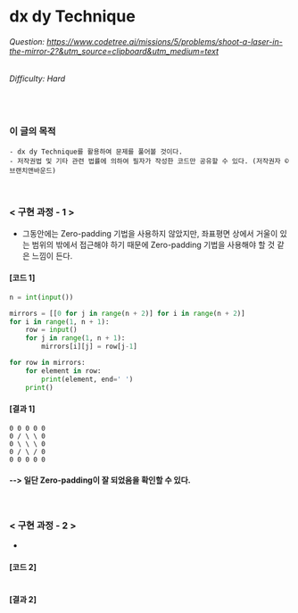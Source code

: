 # dx dy Technique
###### Question: https://www.codetree.ai/missions/5/problems/shoot-a-laser-in-the-mirror-2?&utm_source=clipboard&utm_medium=text
###### Difficulty: Hard
<br/>

### 이 글의 목적
    - dx dy Technique를 활용하여 문제를 풀어볼 것이다.
    - 저작권법 및 기타 관련 법률에 의하여 필자가 작성한 코드만 공유할 수 있다. (저작권자 © 브랜치앤바운드)
<br/>

### < 구현 과정 - 1 >
- 그동안에는 Zero-padding 기법을 사용하지 않았지만, 좌표평면 상에서 거울이 있는 범위의 밖에서 접근해야 하기 때문에 Zero-padding 기법을 사용해야 할 것 같은 느낌이 든다.
#### [코드 1]
```python
n = int(input())

mirrors = [[0 for j in range(n + 2)] for i in range(n + 2)]
for i in range(1, n + 1):
    row = input()
    for j in range(1, n + 1):
        mirrors[i][j] = row[j-1]

for row in mirrors:
    for element in row:
        print(element, end=' ')
    print()
```
#### [결과 1]
```plaintext
0 0 0 0 0 
0 / \ \ 0 
0 \ \ \ 0 
0 / \ / 0 
0 0 0 0 0 
```
#### --> 일단 Zero-padding이 잘 되었음을 확인할 수 있다.
<br/>

### < 구현 과정 - 2 >
- 
#### [코드 2]
```python

```
#### [결과 2]
```plaintext

```
